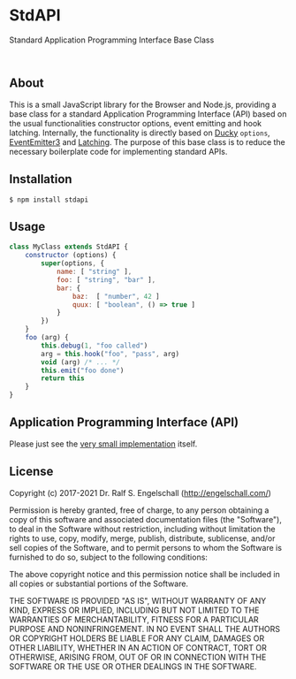 
StdAPI
======

Standard Application Programming Interface Base Class

<p/>
<img src="https://nodei.co/npm/stdapi.png?downloads=true&stars=true" alt=""/>

<p/>
<img src="https://david-dm.org/rse/stdapi.png" alt=""/>

About
-----

This is a small JavaScript library for the Browser and Node.js,
providing a base class for a standard Application Programming
Interface (API) based on the usual functionalities constructor options, event emitting
and hook latching. Internally, the functionality
is directly based on [Ducky](https://duckyjs.com) `options`,
[EventEmitter3](https://github.com/primus/eventemitter3) and
[Latching](https://github.com/rse/latching).
The purpose of this base class is to reduce the necessary
boilerplate code for implementing standard APIs.

Installation
------------

```shell
$ npm install stdapi
```

Usage
-----

```js
class MyClass extends StdAPI {
    constructor (options) {
        super(options, {
            name: [ "string" ],
            foo: [ "string", "bar" ],
            bar: {
                baz:  [ "number", 42 ]
                quux: [ "boolean", () => true ]
            }
        })
    }
    foo (arg) {
        this.debug(1, "foo called")
        arg = this.hook("foo", "pass", arg)
        void (arg) /* ... */
        this.emit("foo done")
        return this
    }
}
```

Application Programming Interface (API)
---------------------------------------

Please just see the [very small implementation](src/stdapi.js) itself.

License
-------

Copyright (c) 2017-2021 Dr. Ralf S. Engelschall (http://engelschall.com/)

Permission is hereby granted, free of charge, to any person obtaining
a copy of this software and associated documentation files (the
"Software"), to deal in the Software without restriction, including
without limitation the rights to use, copy, modify, merge, publish,
distribute, sublicense, and/or sell copies of the Software, and to
permit persons to whom the Software is furnished to do so, subject to
the following conditions:

The above copyright notice and this permission notice shall be included
in all copies or substantial portions of the Software.

THE SOFTWARE IS PROVIDED "AS IS", WITHOUT WARRANTY OF ANY KIND,
EXPRESS OR IMPLIED, INCLUDING BUT NOT LIMITED TO THE WARRANTIES OF
MERCHANTABILITY, FITNESS FOR A PARTICULAR PURPOSE AND NONINFRINGEMENT.
IN NO EVENT SHALL THE AUTHORS OR COPYRIGHT HOLDERS BE LIABLE FOR ANY
CLAIM, DAMAGES OR OTHER LIABILITY, WHETHER IN AN ACTION OF CONTRACT,
TORT OR OTHERWISE, ARISING FROM, OUT OF OR IN CONNECTION WITH THE
SOFTWARE OR THE USE OR OTHER DEALINGS IN THE SOFTWARE.

